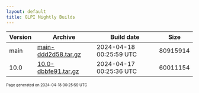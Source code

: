 ```yaml
---
layout: default
title: GLPI Nightly Builds
---
```


Version|Archive|Build date|Size
---|---|---|---
main|[main-ddd2d58.tar.gz](main-ddd2d58.tar.gz)|2024-04-18 00:25:59 UTC|80915914
10.0|[10.0-dbbfe91.tar.gz](10.0-dbbfe91.tar.gz)|2024-04-17 00:25:36 UTC|60011154

<font size="1">Page generated on 2024-04-18 00:25:59 UTC</font>
